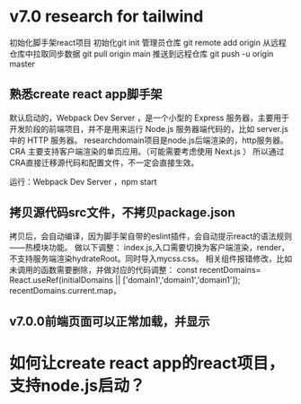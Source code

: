 #  v7.0 research for tailwind
初始化脚手架react项目
初始化git init
管理员仓库 git remote add origin <remote-repository-URL>
从远程仓库中拉取同步数据 git pull origin main
推送到远程仓库 git push -u origin master

## 熟悉create react app脚手架
默认启动的，Webpack Dev Server ，是一个小型的 Express 服务器，主要用于开发阶段的前端项目，并不是用来运行 Node.js 服务器端代码的，比如 server.js 中的 HTTP 服务器。
researchdomain项目是node.js后端渲染的，http服务器。CRA 主要支持客户端渲染的单页应用。（可能需要考虑使用 Next.js ）
所以通过CRA直接迁移源代码和配置文件，不一定会直接生效。

运行：Webpack Dev Server ，npm start
## 拷贝源代码src文件，不拷贝package.json
拷贝后，会自动编译，因为脚手架自带的eslint插件，会自动提示react的语法规则——热模块功能。
做以下调整：
index.js,入口需要切换为客户端渲染，render，不支持服务端渲染hydrateRoot。同时导入mycss.css。
相关组件报错修改，比如未调用的函数需要删除，并做对应的代码调整：
  const recentDomains= React.useRef(initialDomains || ['domain1','domain1','domain1']);
  recentDomains.current.map，

## v7.0.0前端页面可以正常加载，并显示

# 如何让create react app的react项目，支持node.js启动？

